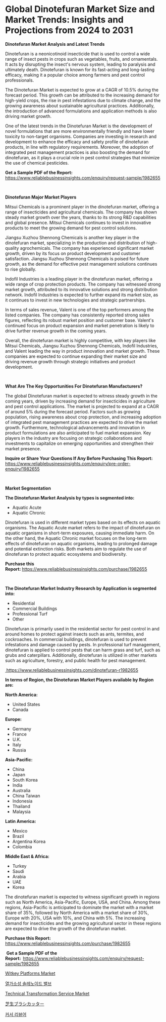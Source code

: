<p><h1>Global Dinotefuran Market Size and Market Trends: Insights and Projections from 2024 to 2031</h1></p><p><strong>Dinotefuran Market Analysis and Latest Trends</strong></p>
<p><p>Dinotefuran is a neonicotinoid insecticide that is used to control a wide range of insect pests in crops such as vegetables, fruits, and ornamentals. It acts by disrupting the insect's nervous system, leading to paralysis and ultimately death. Dinotefuran is known for its fast-acting and long-lasting efficacy, making it a popular choice among farmers and pest control professionals.</p><p>The Dinotefuran Market is expected to grow at a CAGR of 10.5% during the forecast period. This growth can be attributed to the increasing demand for high-yield crops, the rise in pest infestations due to climate change, and the growing awareness about sustainable agricultural practices. Additionally, the introduction of advanced formulations and application methods is also driving market growth.</p><p>One of the latest trends in the Dinotefuran Market is the development of novel formulations that are more environmentally friendly and have lower toxicity to non-target organisms. Companies are investing in research and development to enhance the efficacy and safety profile of dinotefuran products, in line with regulatory requirements. Moreover, the adoption of integrated pest management practices is also boosting the demand for dinotefuran, as it plays a crucial role in pest control strategies that minimize the use of chemical pesticides.</p></p>
<p><strong>Get a Sample PDF of the Report:&nbsp;</strong> <a href="https://www.reliablebusinessinsights.com/enquiry/request-sample/1982655">https://www.reliablebusinessinsights.com/enquiry/request-sample/1982655</a></p>
<p>&nbsp;</p>
<p><strong>Dinotefuran Major Market Players</strong></p>
<p><p>Mitsui Chemicals is a prominent player in the dinotefuran market, offering a range of insecticides and agricultural chemicals. The company has shown steady market growth over the years, thanks to its strong R&D capabilities and global presence. Mitsui Chemicals continues to invest in innovative products to meet the growing demand for pest control solutions.</p><p>Jiangsu Xuzhou Shennong Chemicals is another key player in the dinotefuran market, specializing in the production and distribution of high-quality agrochemicals. The company has experienced significant market growth, driven by its focus on product development and customer satisfaction. Jiangsu Xuzhou Shennong Chemicals is poised for future growth, as the demand for effective pest management solutions continues to rise globally.</p><p>Indofil Industries is a leading player in the dinotefuran market, offering a wide range of crop protection products. The company has witnessed strong market growth, attributed to its innovative solutions and strong distribution network. Indofil Industries is expected to further expand its market size, as it continues to invest in new technologies and strategic partnerships.</p><p>In terms of sales revenue, Valent is one of the top performers among the listed companies. The company has consistently reported strong sales figures, reflecting its robust market position and customer base. Valent's continued focus on product expansion and market penetration is likely to drive further revenue growth in the coming years.</p><p>Overall, the dinotefuran market is highly competitive, with key players like Mitsui Chemicals, Jiangsu Xuzhou Shennong Chemicals, Indofil Industries, and Valent leading the way in product innovation and market growth. These companies are expected to continue expanding their market size and driving revenue growth through strategic initiatives and product development.</p></p>
<p>&nbsp;</p>
<p><strong>What Are The Key Opportunities For Dinotefuran Manufacturers?</strong></p>
<p><p>The global Dinotefuran market is expected to witness steady growth in the coming years, driven by increasing demand for insecticides in agriculture and pest control applications. The market is projected to expand at a CAGR of around 5% during the forecast period. Factors such as growing population, rising awareness about crop protection, and increasing adoption of integrated pest management practices are expected to drive the market growth. Furthermore, technological advancements and innovation in product formulations are also anticipated to fuel market expansion. Key players in the industry are focusing on strategic collaborations and investments to capitalize on emerging opportunities and strengthen their market presence.</p></p>
<p><strong>Inquire or Share Your Questions If Any Before Purchasing This Report:</strong> <a href="https://www.reliablebusinessinsights.com/enquiry/pre-order-enquiry/1982655">https://www.reliablebusinessinsights.com/enquiry/pre-order-enquiry/1982655</a></p>
<p>&nbsp;</p>
<p><strong>Market Segmentation</strong></p>
<p><strong>The Dinotefuran Market Analysis by types is segmented into:</strong></p>
<p><ul><li>Aquatic Acute</li><li>Aquatic Chronic</li></ul></p>
<p><p>Dinotefuran is used in different market types based on its effects on aquatic organisms. The Aquatic Acute market refers to the impact of dinotefuran on aquatic organisms in short-term exposures, causing immediate harm. On the other hand, the Aquatic Chronic market focuses on the long-term effects of dinotefuran on aquatic organisms, leading to prolonged damage and potential extinction risks. Both markets aim to regulate the use of dinotefuran to protect aquatic ecosystems and biodiversity.</p></p>
<p><strong>Purchase this Report:&nbsp;</strong><a href="https://www.reliablebusinessinsights.com/purchase/1982655">https://www.reliablebusinessinsights.com/purchase/1982655</a></p>
<p>&nbsp;</p>
<p><strong>The Dinotefuran Market Industry Research by Application is segmented into:</strong></p>
<p><ul><li>Residential</li><li>Commercial Buildings</li><li>Professional Turf</li><li>Other</li></ul></p>
<p><p>Dinotefuran is primarily used in the residential sector for pest control in and around homes to protect against insects such as ants, termites, and cockroaches. In commercial buildings, dinotefuran is used to prevent infestations and damage caused by pests. In professional turf management, dinotefuran is applied to control pests that can harm grass and turf, such as grubs and caterpillars. Additionally, dinotefuran is utilized in other markets such as agriculture, forestry, and public health for pest management.</p></p>
<p><a href="https://www.reliablebusinessinsights.com/dinotefuran-r1982655">&nbsp;https://www.reliablebusinessinsights.com/dinotefuran-r1982655</a></p>
<p><strong>In terms of Region, the Dinotefuran Market Players available by Region are:</strong></p>
<p>
    <p> <strong> North America: </strong>
        <ul>
            <li>United States</li>
            <li>Canada</li>
        </ul>
        </p> 
    <p> <strong> Europe: </strong>
        <ul>
            <li>Germany</li>
            <li>France</li>
            <li>U.K.</li>
            <li>Italy</li>
            <li>Russia</li>
        </ul>
        </p> 
    <p> <strong> Asia-Pacific: </strong>
        <ul>
            <li>China</li>
            <li>Japan</li>
            <li>South Korea</li>
            <li>India</li>
            <li>Australia</li>
            <li>China Taiwan</li>
            <li>Indonesia</li>
            <li>Thailand</li>
            <li>Malaysia</li>
        </ul>
        </p> 
    <p> <strong> Latin America: </strong>
        <ul>
            <li>Mexico</li>
            <li>Brazil</li>
            <li>Argentina Korea</li>
            <li>Colombia</li>
        </ul>
        </p> 
    <p> <strong> Middle East & Africa: </strong>
        <ul>
            <li>Turkey</li>
            <li>Saudi</li>
            <li>Arabia</li>
            <li>UAE</li>
            <li>Korea</li>
        </ul>
    </p>
    </p>
<p><p>The dinotefuran market is expected to witness significant growth in regions such as North America, Asia-Pacific, Europe, USA, and China. Among these regions, Asia-Pacific is anticipated to dominate the market with a market share of 35%, followed by North America with a market share of 30%, Europe with 20%, USA with 10%, and China with 5%. The increasing demand for insecticides and the growing agricultural sector in these regions are expected to drive the growth of the dinotefuran market.</p></p>
<p><strong>Purchase this Report: </strong><a href="https://www.reliablebusinessinsights.com/purchase/1982655">https://www.reliablebusinessinsights.com/purchase/1982655</a></p>
<p>&nbsp;<strong>Get a Sample PDF of the Report:&nbsp;&nbsp;</strong><a href="https://www.reliablebusinessinsights.com/enquiry/request-sample/1982655">https://www.reliablebusinessinsights.com/enquiry/request-sample/1982655</a></p>
<p><strong></strong></p>
<p><p><a href="https://github.com/ashman753/Market-Research-Report-List-2/blob/main/witkey-platforms-market.md">Witkey Platforms Market</a></p><p><a href="https://medium.com/@leeusso5656/%EC%97%B4%EC%86%8C%EC%84%B1-%EC%86%94%EB%A0%88%EB%85%B8%EC%9D%B4%EB%93%9C-%EB%B0%B8%EB%B8%8C-%EC%8B%9C%EC%9E%A5-%EC%A0%90%EC%9C%A0%EC%9C%A8-%EC%A7%84%ED%99%94-%EB%B0%8F-%EC%8B%9C%EC%9E%A5-%EC%84%B1%EC%9E%A5-%ED%8A%B8%EB%A0%8C%EB%93%9C-2024-2031%EB%85%84-52585578fe0c">열가소성 솔레노이드 밸브</a></p><p><a href="https://github.com/singletonthaxterkelliehr2df/Market-Research-Report-List-3/blob/main/technical-transformation-service-market.md">Technical Transformation Service Market</a></p><p><a href="https://medium.com/@bulahhamill28/%E8%8A%9D%E5%88%88%E3%82%8A%E3%83%96%E3%83%A9%E3%82%B7%E3%81%AE%E5%B8%82%E5%A0%B4-%E5%B8%82%E5%A0%B4cagr-%E5%B8%82%E5%A0%B4%E3%83%88%E3%83%AC%E3%83%B3%E3%83%89-%E6%88%90%E9%95%B7%E6%88%A6%E7%95%A5%E3%81%AB%E9%96%A2%E3%81%99%E3%82%8B%E6%B4%9E%E5%AF%9F-a63ac00db5c2">芝生ブラシカッター</a></p><p><a href="https://medium.com/@cierrahayes1930/%EC%BB%A4%EC%84%9C-%EB%A6%AC%EB%B7%B0%EC%96%B4-%EC%8B%9C%EC%9E%A5%EC%9D%80-%EC%8B%9C%EC%9E%A5-%EC%A0%90%EC%9C%A0%EC%9C%A8-%EC%8B%9C%EC%9E%A5-%EB%8F%99%ED%96%A5-%EB%B0%8F-%EC%8B%9C%EC%9E%A5-%EC%84%B1%EC%9E%A5%EC%97%90-%EB%8C%80%ED%95%9C-%EC%A0%95%EB%B3%B4%EB%A5%BC-%EC%A0%9C%EA%B3%B5%ED%95%A9%EB%8B%88%EB%8B%A4-6cbac0844aaf">커서 리뷰어</a></p></p>